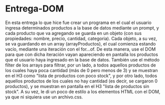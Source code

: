 # Entrega-DOM
En esta entrega lo que hice fue crear un programa en el cual el usuario ingresa determinados productos a la base de datos mediante un prompt, y cada producto que va agregando se guarda en un objeto (con sus propiedades: nombre, precio, cantidad, categoria).
Cada objeto, a su vez, se va guardando en un array (arrayProductos), el cual comienza estando vacío, mediante una iteración con el for...of. De esta manera, use el DOM para que con dicha iteración vayan apareciendo en pantalla los productos que el usuario haya ingresado en la base de datos. 
También use el método filter de los arrays para filtrar, por un lado, a todos aquellos productos de los cuales haya poca cantidad (más de 0 pero menos de 3) y se muestran en el H3 como "lista de productos con poco stock", y por otro lado, todos aquellos productos de los cuales no hay cantidad (es decir, se cargaron 0 productos), y se muestran en pantalla en el H3 "lista de productos sin stock". 
A su vez, le di un poco de estilo a los elementos HTML con el DOM, ya que ni siquiera use un archivo.css. 
